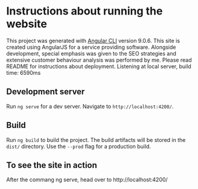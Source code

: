 
# Instructions about running the website

This project was generated with [Angular CLI](https://github.com/angular/angular-cli) version 9.0.6. This site is created using AngularJS for a service providing software. Alongside development, special emphasis was given to the SEO strategies and extensive customer behaviour analysis was performed by me. Please read README for instructions about deployment. Listening at local server, build time: 6590ms

## Development server

Run `ng serve` for a dev server. Navigate to `http://localhost:4200/`. 

## Build

Run `ng build` to build the project. The build artifacts will be stored in the `dist/` directory. Use the `--prod` flag for a production build.

## To see the site in action

After the commang ng serve, head over to http://localhost:4200/
